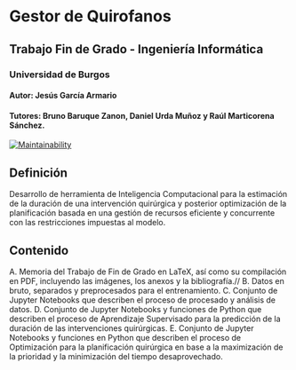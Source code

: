 # Gestor de Quirofanos
## Trabajo Fin de Grado - Ingeniería Informática
### Universidad de Burgos
#### Autor: Jesús García Armario
#### Tutores: Bruno Baruque Zanon, Daniel Urda Muñoz y Raúl Marticorena Sánchez.
[![Maintainability](https://api.codeclimate.com/v1/badges/eed3c55e1a5f27911913/maintainability)](https://codeclimate.com/github/jesgararm/GestorQuirofanos/maintainability)


## Definición
Desarrollo de herramienta de Inteligencia Computacional para la estimación de la duración de una intervención quirúrgica y posterior optimización de la planificación basada en una gestión de recursos eficiente y concurrente con las restricciones impuestas al modelo.

## Contenido
A. Memoria del Trabajo de Fin de Grado en LaTeX, así como su compilación en PDF, incluyendo las imágenes, los anexos y la bibliografía.//
B. Datos en bruto, separados y preprocesados para el entrenamiento.
C. Conjunto de Jupyter Notebooks que describen el proceso de procesado y análisis de datos.
D. Conjunto de Jupyter Notebooks y funciones de Python que describen el proceso de Aprendizaje Supervisado para la predicción de la duración de las intervenciones quirúrgicas.
E. Conjunto de Jupyter Notebooks y funciones en Python que describen el proceso de Optimización para la planificación quirúrgica en base a la maximización de la prioridad y la minimización del tiempo desaprovechado.
